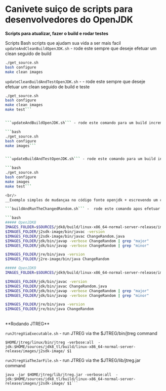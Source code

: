 # Canivete suiço de scripts para desenvolvedores do OpenJDK

**Scripts para atualizar, fazer o build e rodar testes**

Scripts Bash scripts que ajudam sua vida a ser mais facil
```updateAndCleanBuildOpenJDK.sh``` - rode este sempre que deseje efetuar um clean seguido de build

```bash
./get_source.sh
bash configure
make clean images
```

```updateCleanBuildAndTestOpenJDK.sh``` - - rode este sempre que deseje efetuar um clean seguido de build e teste

```bash
./get_source.sh
bash configure
make clean images
make test```


```updateAndBuildOpenJDK.sh``` - rode este comando para um build incremental

```bash
./get_source.sh
bash configure
make images```


```updateBuildAndTestOpenJDK.sh``` - rode este comando para um build incremental seguido de testes

```bash
./get_source.sh
bash configure
make images
make test```

<br/>
__Exemplo simples de mudançaa no código fonte openjdk + escrevendo um cliente que use as mudancas__

```buildAndRunTheChangedRandom.sh``` -  rode este comando apos efetuar mudancas no arquivo ChangeRandom.java

```bash
##### OpenJDK8
IMAGES_FOLDER=$SOURCES/jdk8/build/linux-x86_64-normal-server-release/images
$IMAGES_FOLDER/j2sdk-image/bin/javac -version
$IMAGES_FOLDER/j2sdk-image/bin/javac ChangeRandom.java
$IMAGES_FOLDER/jdk/bin/javap -verbose ChangeRandom | grep "major"
$IMAGES_FOLDER/jdk/bin/javap -verbose ChangeRandom | grep "minor"

$IMAGES_FOLDER/jre/bin/java -version
$IMAGES_FOLDER/j2re-image/bin/java ChangeRandom
```


```bash
##### OpenJDK9
IMAGES_FOLDER=$SOURCES/jdk9/build/linux-x86_64-normal-server-release/images

$IMAGES_FOLDER/jdk/bin/javac -version
$IMAGES_FOLDER/jdk/bin/javac ChangeRandom.java
$IMAGES_FOLDER/jdk/bin/javap -verbose ChangeRandom | grep "major"
$IMAGES_FOLDER/jdk/bin/javap -verbose ChangeRandom | grep "minor"

$IMAGES_FOLDER/jre/bin/java -version
$IMAGES_FOLDER/jre/bin/java ChangeRandom
```

<br/>
**Rodando JTREG**

```runJtregViaExecutable.sh``` - run JTREG via the $JTREG/bin/jtreg command

```
$HOME/jtreg/linux/bin/jtreg -verbose:all  -jdk:$HOME/sources/jdk8_tl/build/linux-x86_64-normal-server-release/images/j2sdk-image/ $1
```

```runJtregViaTheJarFile.sh``` - run JTREG via the $JTREG/lib/jtreg.jar command

```
java -jar $HOME/jtreg/lib/jtreg.jar -verbose:all  -jdk:$HOME/sources/jdk8_tl/build/linux-x86_64-normal-server-release/images/j2sdk-image/ $1```